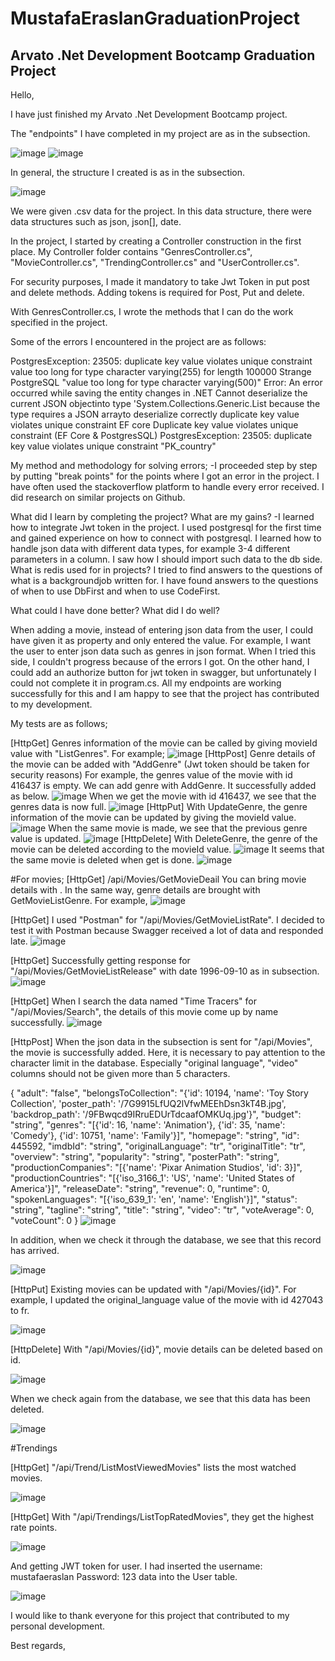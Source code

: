 # MustafaEraslanGraduationProject
## Arvato .Net Development Bootcamp Graduation Project

Hello,

I have just finished my Arvato .Net Development Bootcamp project.

The "endpoints" I have completed in my project are as in the subsection.

![image](https://user-images.githubusercontent.com/44713722/179116148-d20a74fe-b2de-4631-892f-6075f43d45e1.png)
![image](https://user-images.githubusercontent.com/44713722/179116167-706cac32-15d7-4626-809a-328607ef4169.png)

In general, the structure I created is as in the subsection.

![image](https://user-images.githubusercontent.com/44713722/179118544-1947cdfb-4e5d-4220-b489-78f64b9a08e7.png)

We were given .csv data for the project. In this data structure, there were data structures such as json, json[], date.

In the project, I started by creating a Controller construction in the first place. My Controller folder contains "GenresController.cs", "MovieController.cs", "TrendingController.cs" and "UserController.cs".

For security purposes, I made it mandatory to take Jwt Token in put post and delete methods. Adding tokens is required for Post, Put and delete.

With GenresController.cs, I wrote the methods that I can do the work specified in the project.

Some of the errors I encountered in the project are as follows:

PostgresException: 23505: duplicate key value violates unique constraint
value too long for type character varying(255) for length 100000
Strange PostgreSQL "value too long for type character varying(500)"
Error: An error occurred while saving the entity changes in .NET
Cannot deserialize the current JSON objectinto type 'System.Collections.Generic.List because the type requires a JSON arrayto deserialize correctly
duplicate key value violates unique constraint EF core
Duplicate key value violates unique constraint (EF Core & PostgresSQL)
PostgresException: 23505: duplicate key value violates unique constraint "PK_country"

My method and methodology for solving errors;
-I proceeded step by step by putting "break points" for the points where I got an error in the project. I have often used the stackoverflow platform to handle every error received. I did research on similar projects on Github.

What did I learn by completing the project? What are my gains?
-I learned how to integrate Jwt token in the project. I used postgresql for the first time and gained experience on how to connect with postgresql. I learned how to handle json data with different data types, for example 3-4 different parameters in a column. I saw how I should import such data to the db side. What is redis used for in projects? I tried to find answers to the questions of what is a backgroundjob written for. I have found answers to the questions of when to use DbFirst and when to use CodeFirst.

What could I have done better? What did I do well?

When adding a movie, instead of entering json data from the user, I could have given it as property and only entered the value. For example, I want the user to enter json data such as genres in json format. When I tried this side, I couldn't progress because of the errors I got. On the other hand, I could add an authorize button for jwt token in swagger, but unfortunately I could not complete it in program.cs.
All my endpoints are working successfully for this and I am happy to see that the project has contributed to my development.

My tests are as follows;

[HttpGet] Genres information of the movie can be called by giving movieId value with "ListGenres".
For example;
![image](https://user-images.githubusercontent.com/44713722/179119297-2ea7287c-ef3a-43db-bdf2-09cf2794f92d.png)
[HttpPost] Genre details of the movie can be added with "AddGenre" (Jwt token should be taken for security reasons)
For example, the genres value of the movie with id 416437 is empty. We can add genre with AddGenre. It successfully added as below.
![image](https://user-images.githubusercontent.com/44713722/179119652-69440600-7ea9-4599-95ee-e9e64df310d0.png)
When we get the movie with id 416437, we see that the genres data is now full.
![image](https://user-images.githubusercontent.com/44713722/179120359-a3a8edd8-f330-42f9-aad3-578a295a12e3.png)
[HttpPut] With UpdateGenre, the genre information of the movie can be updated by giving the movieId value.
![image](https://user-images.githubusercontent.com/44713722/179120573-dc749913-6f3b-41ce-ae9c-ea5da9e5b712.png)
When the same movie is made, we see that the previous genre value is updated.
![image](https://user-images.githubusercontent.com/44713722/179120623-bb7d8f15-ecfa-4d28-ba6e-c42b45932f46.png)
[HttpDelete] With DeleteGenre, the genre of the movie can be deleted according to the movieId value.
![image](https://user-images.githubusercontent.com/44713722/179120847-9d233df4-adc0-44b5-a633-046e45a11468.png)
It seems that the same movie is deleted when get is done.
![image](https://user-images.githubusercontent.com/44713722/179120903-60cbc0ca-74f0-416c-99b8-362a4a6041dd.png)

#For movies;
[HttpGet] /api/Movies/GetMovieDeail You can bring movie details with . In the same way, genre details are brought with GetMovieListGenre.
For example,
![image](https://user-images.githubusercontent.com/44713722/179121072-f64f0165-19dc-4928-9b10-00032f62e3b4.png)

[HttpGet] I used "Postman" for "/api/Movies/GetMovieListRate". I decided to test it with Postman because Swagger received a lot of data and responded late.
![image](https://user-images.githubusercontent.com/44713722/179121450-6aae241c-1226-4e2c-b6d2-ae5ff1306674.png)

[HttpGet] Successfully getting response for "/api/Movies/GetMovieListRelease" with date 1996-09-10 as in subsection.
![image](https://user-images.githubusercontent.com/44713722/179121772-3ca06793-2042-4d14-95f8-1506f58d1291.png)

[HttpGet] When I search the data named "Time Tracers" for "/api/Movies/Search", the details of this movie come up by name successfully.
![image](https://user-images.githubusercontent.com/44713722/179121927-f7a1272f-3fde-483c-89aa-7b5e7ef3db49.png)

[HttpPost] When the json data in the subsection is sent for "/api/Movies", the movie is successfully added. Here, it is necessary to pay attention to the character limit in the database. Especially "original language", "video" columns should not be given more than 5 characters.

{
  "adult": "false",
  "belongsToCollection": "{'id': 10194, 'name': 'Toy Story Collection', 'poster_path': '/7G9915LfUQ2lVfwMEEhDsn3kT4B.jpg', 'backdrop_path': '/9FBwqcd9IRruEDUrTdcaafOMKUq.jpg'}",
  "budget": "string",
  "genres": "[{'id': 16, 'name': 'Animation'}, {'id': 35, 'name': 'Comedy'}, {'id': 10751, 'name': 'Family'}]",
  "homepage": "string",
  "id": 445592,
  "imdbId": "string",
  "originalLanguage": "tr",
  "originalTitle": "tr",
  "overview": "string",
  "popularity": "string",
  "posterPath": "string",
  "productionCompanies": "[{'name': 'Pixar Animation Studios', 'id': 3}]",
  "productionCountries": "[{'iso_3166_1': 'US', 'name': 'United States of America'}]",
  "releaseDate": "string",
  "revenue": 0,
  "runtime": 0,
  "spokenLanguages": "[{'iso_639_1': 'en', 'name': 'English'}]",
  "status": "string",
  "tagline": "string",
  "title": "string",
  "video": "tr",
  "voteAverage": 0,
  "voteCount": 0
}
![image](https://user-images.githubusercontent.com/44713722/179122683-a2c37edc-483b-4d2d-abc5-b033e492ad59.png)

In addition, when we check it through the database, we see that this record has arrived.

![image](https://user-images.githubusercontent.com/44713722/179122767-1799480f-474b-4328-b278-9611e03aa021.png)

[HttpPut] Existing movies can be updated with "/api/Movies/{id}". For example, I updated the original_language value of the movie with id 427043 to fr.

![image](https://user-images.githubusercontent.com/44713722/179123218-fd0606d1-e6e5-4fbe-b4b8-32a5c4c22e07.png)

[HttpDelete] With "/api/Movies/{id}", movie details can be deleted based on id.

![image](https://user-images.githubusercontent.com/44713722/179123379-696c1dec-ef92-476a-920e-b1c92db79bb3.png)

When we check again from the database, we see that this data has been deleted.

![image](https://user-images.githubusercontent.com/44713722/179123464-2e0f791c-baa2-43dc-87d0-3618bdd7da81.png)

#Trendings

[HttpGet] "/api/Trend/ListMostViewedMovies" lists the most watched movies.

![image](https://user-images.githubusercontent.com/44713722/179123839-765c6bb7-6198-4507-b1c9-a6359acc77ea.png)

[HttpGet] With "/api/Trendings/ListTopRatedMovies", they get the highest rate points.

![image](https://user-images.githubusercontent.com/44713722/179124045-922ffc60-f1be-44b5-ba6f-bd696c552a85.png)

And getting JWT token for user. I had inserted the username: mustafaeraslan Password: 123 data into the User table.

![image](https://user-images.githubusercontent.com/44713722/179124154-9d93c235-bb7d-45f0-957f-d643a3fc65a1.png)


I would like to thank everyone for this project that contributed to my personal development.

Best regards,
